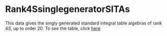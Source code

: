 # Rank4SsinglegeneratorSITAs


This data gives the singly generated standard integral table algebras of rank $4S$, up to order $20$. 
To see the table, click [here](https://github.com/RoghayehMaleki/Rank4SsinglegeneratorSITAs/blob/main/markdown-table.md)